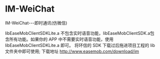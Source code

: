 
# IM-WeiChat
IM-WeiChat---即时通讯(仿微信)

libEaseMobClientSDKLite.a 不包含实时语音功能，libEaseMobClientSDK.a包含所有功能。如果你的 APP 中不需要实时语音功能，使用 libEaseMobClientSDKLite.a 即可。
将环信的 SDK 下载过后拖进项目工程的 lib 文件夹中即可使用;
下载地址 http://www.easemob.com/download/im

